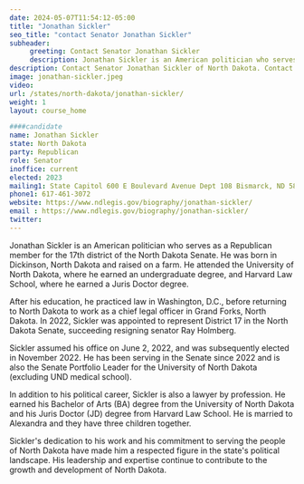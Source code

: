 ```yaml
---
date: 2024-05-07T11:54:12-05:00
title: "Jonathan Sickler"
seo_title: "contact Senator Jonathan Sickler"
subheader:
     greeting: Contact Senator Jonathan Sickler
     description: Jonathan Sickler is an American politician who serves as a Republican member for the 17th district of the North Dakota Senate. He was born in Dickinson, North Dakota and raised on a farm. He attended the University of North Dakota, where he earned an undergraduate degree, and Harvard Law School, where he earned a Juris Doctor degree.
description: Contact Senator Jonathan Sickler of North Dakota. Contact information for Jonathan Sickler includes email address, phone number, and mailing address.
image: jonathan-sickler.jpeg
video:
url: /states/north-dakota/jonathan-sickler/
weight: 1
layout: course_home

####candidate
name: Jonathan Sickler
state: North Dakota
party: Republican
role: Senator
inoffice: current
elected: 2023
mailing1: State Capitol 600 E Boulevard Avenue Dept 108 Bismarck, ND 58505-0360
phone1: 617-461-3072
website: https://www.ndlegis.gov/biography/jonathan-sickler/
email : https://www.ndlegis.gov/biography/jonathan-sickler/
twitter:
---
```

Jonathan Sickler is an American politician who serves as a Republican member for the 17th district of the North Dakota Senate. He was born in Dickinson, North Dakota and raised on a farm. He attended the University of North Dakota, where he earned an undergraduate degree, and Harvard Law School, where he earned a Juris Doctor degree.

After his education, he practiced law in Washington, D.C., before returning to North Dakota to work as a chief legal officer in Grand Forks, North Dakota. In 2022, Sickler was appointed to represent District 17 in the North Dakota Senate, succeeding resigning senator Ray Holmberg.

Sickler assumed his office on June 2, 2022, and was subsequently elected in November 2022. He has been serving in the Senate since 2022 and is also the Senate Portfolio Leader for the University of North Dakota (excluding UND medical school).

In addition to his political career, Sickler is also a lawyer by profession. He earned his Bachelor of Arts (BA) degree from the University of North Dakota and his Juris Doctor (JD) degree from Harvard Law School. He is married to Alexandra and they have three children together.

Sickler's dedication to his work and his commitment to serving the people of North Dakota have made him a respected figure in the state's political landscape. His leadership and expertise continue to contribute to the growth and development of North Dakota.
